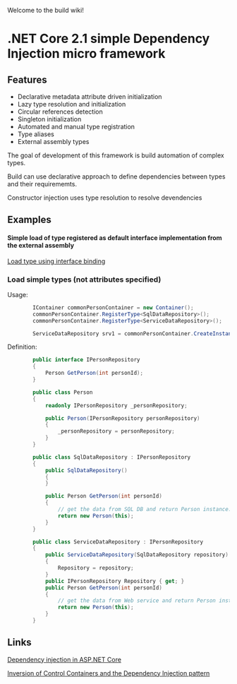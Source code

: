 Welcome to the build wiki!

# .NET Core 2.1 simple Dependency Injection micro framework

## Features

* Declarative metadata attribute driven initialization
* Lazy type resolution and initialization
* Circular references detection
* Singleton initialization
* Automated and manual type registration
* Type aliases
* External assembly types

The goal of development of this framework is build automation of complex types.

Build can use declarative approach to define dependencies between types and their requirememts.

Constructor injection uses type resolution to resolve devendencies

## Examples

#### Simple load of type registered as default interface implementation from the external assembly

[Load type using interface binding](https://github.com/hack2root/build/blob/master/Examples/AssemblyLoader/Program.cs)

### Load simple types (not attributes specified)

Usage:
```c#
        IContainer commonPersonContainer = new Container();
        commonPersonContainer.RegisterType<SqlDataRepository>();
        commonPersonContainer.RegisterType<ServiceDataRepository>();

        ServiceDataRepository srv1 = commonPersonContainer.CreateInstance<ServiceDataRepository>();
```

Definition:
```c#
        public interface IPersonRepository
        {
            Person GetPerson(int personId);
        }

        public class Person
        {
            readonly IPersonRepository _personRepository;

            public Person(IPersonRepository personRepository)
            {
                _personRepository = personRepository;
            }
        }

        public class SqlDataRepository : IPersonRepository
        {
            public SqlDataRepository()
            {
            }

            public Person GetPerson(int personId)
            {
                // get the data from SQL DB and return Person instance.
                return new Person(this);
            }
        }

        public class ServiceDataRepository : IPersonRepository
        {
            public ServiceDataRepository(SqlDataRepository repository)
            {
                Repository = repository;
            }
            public IPersonRepository Repository { get; }
            public Person GetPerson(int personId)
            {
                // get the data from Web service and return Person instance.
                return new Person(this);
            }
        }
```
## Links

[Dependency injection in ASP.NET Core](https://docs.microsoft.com/en-us/aspnet/core/fundamentals/dependency-injection?view=aspnetcore-2.1)

[Inversion of Control Containers and the Dependency Injection pattern](https://www.martinfowler.com/articles/injection.html)
